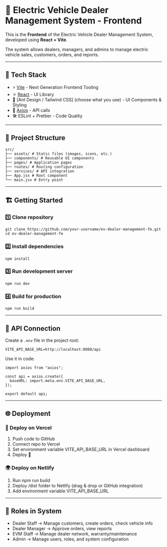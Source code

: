 # 🚗 Electric Vehicle Dealer Management System - Frontend

This is the **Frontend** of the Electric Vehicle Dealer Management System,  
developed using **React + Vite**.  

The system allows dealers, managers, and admins to manage electric vehicle sales, customers, orders, and reports.

---

## 🚀 Tech Stack

- ⚡ [Vite](https://vitejs.dev/) - Next Generation Frontend Tooling
- ⚛️ [React](https://react.dev/) - UI Library
- 🎨 [Ant Design / Tailwind CSS] (choose what you use) - UI Components & Styling
- 🔗 [Axios](https://axios-http.com/) - API calls
- 🛠️ ESLint + Prettier - Code Quality

---

## 📂 Project Structure
```
src/
├── assets/ # Static files (images, icons, etc.)
├── components/ # Reusable UI components
├── pages/ # Application pages
├── routes/ # Routing configuration
├── services/ # API integration
├── App.jsx # Root component
└── main.jsx # Entry point
```
---

## 🏗️ Getting Started

### 1️⃣ Clone repository
```
git clone https://github.com/your-username/ev-dealer-management-fe.git
cd ev-dealer-management-fe
```
### 2️⃣ Install dependencies
```
npm install
```
### 3️⃣ Run development server
```
npm run dev
```
### 4️⃣ Build for production
```
npm run build
```

---

## 🔌 API Connection

Create a `.env` file in the project root:
```
VITE_API_BASE_URL=http://localhost:8080/api
```

Use it in code:
```
import axios from "axios";

const api = axios.create({
  baseURL: import.meta.env.VITE_API_BASE_URL,
});

export default api;
```

---

## 🌐 Deployment

### 🚀 Deploy on Vercel

1. Push code to GitHub
2. Connect repo to Vercel
3. Set environment variable VITE_API_BASE_URL in Vercel dashboard
4. Deploy 🚀

### 🌍 Deploy on Netlify

1. Run npm run build
2. Deploy /dist folder to Netlify (drag & drop or GitHub integration)
3. Add environment variable VITE_API_BASE_URL

---

## 👤 Roles in System
- Dealer Staff → Manage customers, create orders, check vehicle info
- Dealer Manager → Approve orders, view reports
- EVM Staff → Manage dealer network, warranty/maintenance
- Admin → Manage users, roles, and system configuration


